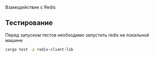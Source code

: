 Взамодействие с Redis

## Тестирование

Перед запуском тестов необходимо запустить redis на локальной машине

```bash
cargo test -p redis-client-lib
```
